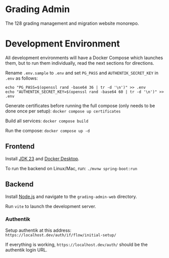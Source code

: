 # Grading Admin

The 128 grading management and migration website monorepo.

# Development Environment

All development environments will have a Docker Compose which launches
them, but to run them individually, read the next sections for directions.

Rename `.env.sample` to `.env` and set `PG_PASS` and `AUTHENTIK_SECRET_KEY` in `.env` as follows:
```
echo "PG_PASS=$(openssl rand -base64 36 | tr -d '\n')" >> .env
echo "AUTHENTIK_SECRET_KEY=$(openssl rand -base64 60 | tr -d '\n')" >> .env
```

Generate certificates before running the full compose (only needs to be done once per setup): `docker compose up certificates`

Build all services: `docker compose build`

Run the compose: `docker compose up -d`

## Frontend

Install [JDK 23](https://www.oracle.com/java/technologies/downloads/#jdk23-mac) and [Docker Desktop](https://www.docker.com).

To run the backend on Linux/Mac, run: `./mvnw spring-boot:run`

## Backend
Install [Node.js](https://nodejs.org/en) and navigate to the `grading-admin-web` directory.

Run `vite` to launch the development server.

### Authentik

Setup authentik at this address: `https://localhost.dev/auth/if/flow/initial-setup/`

If everything is working, `https://localhost.dev/auth/` should be the authentik login URL.
